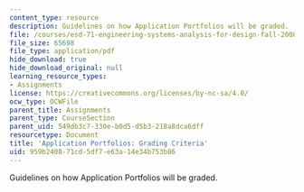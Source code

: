 ```yaml
---
content_type: resource
description: Guidelines on how Application Portfolios will be graded.
file: /courses/esd-71-engineering-systems-analysis-for-design-fall-2008/959b240871cd5df7e63a14e34b753b86_ap_grading.pdf
file_size: 65698
file_type: application/pdf
hide_download: true
hide_download_original: null
learning_resource_types:
- Assignments
license: https://creativecommons.org/licenses/by-nc-sa/4.0/
ocw_type: OCWFile
parent_title: Assignments
parent_type: CourseSection
parent_uid: 549db3c7-330e-b0d5-d5b3-218a8dca6dff
resourcetype: Document
title: 'Application Portfolios: Grading Criteria'
uid: 959b2408-71cd-5df7-e63a-14e34b753b86
---
```

Guidelines on how Application Portfolios will be graded.